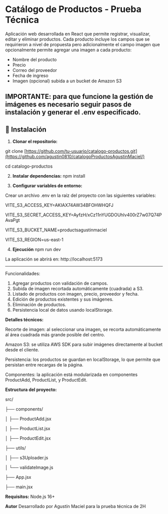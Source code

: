 # Catálogo de Productos - Prueba Técnica

Aplicación web desarrollada en React que permite registrar, visualizar, editar y eliminar productos. Cada producto incluye los campos que se requirieron a nivel de propuesta pero adicionalmente el campo imagen que opcionalmente permite agregar una imagen a cada producto:

- Nombre del producto
- Precio
- Correo del proveedor
- Fecha de ingreso
- Imagen (opcional) subida a un bucket de Amazon S3
  
**IMPORTANTE: para que funcione la gestión de imágenes es necesario seguir pasos de instalación y generar el .env especificado.**
---

## 🚀 Instalación

1. **Clonar el repositorio:**

git clone [https://github.com/tu-usuario/catalogo-productos.git](https://github.com/agustin0810/catalogoProductosAgustinMaciel/)

cd catalogo-productos

2. **Instalar dependencias:**
npm install

3. **Configurar variables de entorno:**

Crear un archivo .env en la raíz del proyecto con las siguientes variables:

VITE_S3_ACCESS_KEY=AKIAX74AW34BFOHWHQFJ

VITE_S3_SECRET_ACCESS_KEY=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

VITE_S3_BUCKET_NAME=productsagustinmaciel

VITE_S3_REGION=us-east-1

4. **Ejecución**
npm run dev

La aplicación se abrirá en: http://localhost:5173

---
Funcionalidades:
1. Agregar productos con validación de campos.
2. Subida de imagen recortada automáticamente (cuadrada) a S3.
3. Listado de productos con imagen, precio, proveedor y fecha.
4. Edición de productos existentes y sus imágenes.
5. Eliminación de productos.
6. Persistencia local de datos usando localStorage.

**Detalles técnicos:**

Recorte de imagen: al seleccionar una imagen, se recorta automáticamente al área cuadrada más grande posible del centro.

Amazon S3: se utiliza AWS SDK para subir imágenes directamente al bucket desde el cliente.

Persistencia: los productos se guardan en localStorage, lo que permite que persistan entre recargas de la página.

Componentes: la aplicación está modularizada en componentes ProductAdd, ProductList, y ProductEdit.

**Estructura del proyecto:**

src/

├── components/

│   ├── ProductAdd.jsx

│   ├── ProductList.jsx

│   ├── ProductEdit.jsx

├── utils/

│   ├── s3Uploader.js

│   └── validateImage.js

├── App.jsx

├── main.jsx

**Requisitos:**
Node.js 16+

**Autor**
Desarrollado por Agustín Maciel para la prueba técnica de 2H

